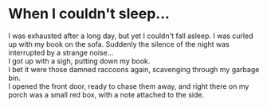 # When I couldn't sleep...
I was exhausted after a long day, but yet I couldn't fall asleep. I was curled up with my book on the sofa. Suddenly the silence of the night was interrupted by a strange noise...
<br>
I got up with a sigh, putting down my book.<br>
I bet it were those damned raccoons again, scavenging through my garbage bin. <br>
I opened the front door, ready to chase them away, and right there on my porch was a small red box, with a note attached to the side. <br>